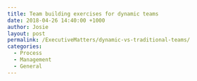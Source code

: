 ```yaml
---
title: Team building exercises for dynamic teams
date: 2018-04-26 14:40:00 +1000
author: Josie
layout: post
permalink: /ExecutiveMatters/dynamic-vs-traditional-teams/
categories:
  - Process
  - Management
  - General
---
```

